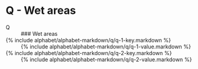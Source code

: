 <div data-role="collapsible" data-inset="false">
	<h1 class="cart-collapsible-div">Q - Wet areas</h1>

<dl>

<dt class="alphabet-table-key-letter">
<div markdown="1">
Q
</div>
</dt>
<dd class="alphabet-table-value">
<div markdown="1">
### Wet areas
</div>
</dd>

<dt>	
<div markdown="1">
{% include alphabet/alphabet-markdown/q/q-1-key.markdown %}
</div>
</dt>
<dd>
<div markdown="1">
{% include alphabet/alphabet-markdown/q/q-1-value.markdown %}
</div>
</dd>

<dt>
<div markdown="1">
{% include alphabet/alphabet-markdown/q/q-2-key.markdown %}
</div>
</dt>
<dd>
<div markdown="1">
{% include alphabet/alphabet-markdown/q/q-2-value.markdown %}
</div>
</dd>


</dl>

</div>